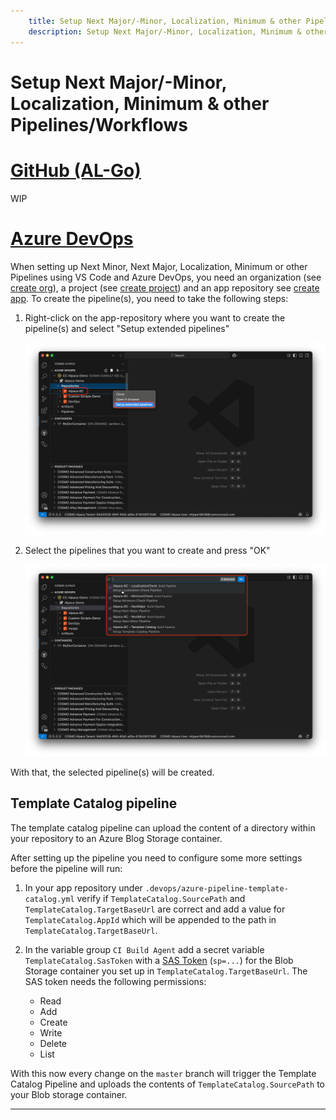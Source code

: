 ```yaml
---
    title: Setup Next Major/-Minor, Localization, Minimum & other Pipelines/Workflows
    description: Setup Next Major/-Minor, Localization, Minimum & other Pipelines/Workflows
---
```


# Setup Next Major/-Minor, Localization, Minimum & other Pipelines/Workflows

# [**GitHub (AL-Go)**](#tab/github)
WIP

# [**Azure DevOps**](#tab/azdevops)

When setting up Next Minor, Next Major, Localization, Minimum or other Pipelines using VS Code and Azure DevOps, you need an organization (see [create org][create-org]), a project (see [create project][create-project]) and an app repository see [create app][create-app]. To create the pipeline(s), you need to take the following steps:

1. Right-click on the app-repository where you want to create the pipeline(s) and select "Setup extended pipelines"

    ![Setup extended pipelines](../media/vscode/extended-pipelines-1.png)

1. Select the pipelines that you want to create and press "OK"

    ![Setup extended pipelines](../media/vscode/extended-pipelines-2.png)

With that, the selected pipeline(s) will be created.

## Template Catalog pipeline

The template catalog pipeline can upload the content of a directory within your repository to an Azure Blog Storage container.

After setting up the pipeline you need to configure some more settings before the pipeline will run:

1. In your app repository under `.devops/azure-pipeline-template-catalog.yml` verify if `TemplateCatalog.SourcePath` and `TemplateCatalog.TargetBaseUrl` are correct and add a value for `TemplateCatalog.AppId` which will be appended to the path in `TemplateCatalog.TargetBaseUrl`.

1. In the variable group `CI Build Agent` add a secret variable `TemplateCatalog.SasToken` with a [SAS Token](https://learn.microsoft.com/en-us/azure/ai-services/translator/document-translation/how-to-guides/create-sas-tokens?tabs=Containers) (`sp=...`) for the Blob Storage container you set up in `TemplateCatalog.TargetBaseUrl`. The SAS token needs the following permissions:
    - Read
    - Add
    - Create
    - Write
    - Delete
    - List

With this now every change on the `master` branch will trigger the Template Catalog Pipeline and uploads the contents of `TemplateCatalog.SourcePath` to your Blob storage container.

---

[create-org]: ../getting-started/create-org.md
[create-project]: ../vsc-extension/create-project.md
[create-app]: ../vsc-extension/create-app.md
